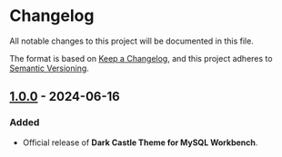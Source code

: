 # Changelog

All notable changes to this project will be documented in this file.

The format is based on [Keep a Changelog](https://keepachangelog.com/en/1.1.0/),
and this project adheres to [Semantic Versioning](https://semver.org/spec/v2.0.0.html).

## [1.0.0] - 2024-06-16

### Added

- Official release of **Dark Castle Theme for MySQL Workbench**.

[1.0.0]: https://github.com/scottgriv/Dark-Castle-MySQL-Workbench/releases/tag/v1.0.0
